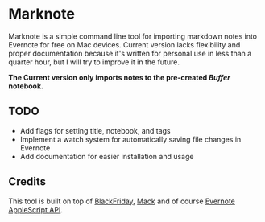 # Marknote

Marknote is a simple command line tool for importing markdown notes into Evernote
for free on Mac devices. Current version lacks flexibility and proper documentation
because it's written for personal use in less than a quarter hour, but I will try
to improve it in the future.

**The Current version only imports notes to the pre-created *Buffer* notebook.**

## TODO

- Add flags for setting title, notebook, and tags
- Implement a watch system for automatically saving file changes in Evernote
- Add documentation for easier installation and usage

## Credits

This tool is built on top of [BlackFriday](https://github.com/russross/blackfriday),
[Mack](https://github.com/everdev/mack) and of course [Evernote AppleScript API](https://dev.evernote.com/doc/articles/applescript.php).